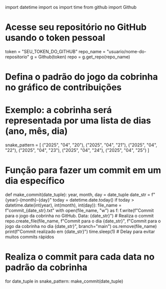 import datetime
import os
import time
from github import Github

# Acesse seu repositório no GitHub usando o token pessoal
token = "SEU_TOKEN_DO_GITHUB"
repo_name = "usuario/nome-do-repositorio"
g = Github(token)
repo = g.get_repo(repo_name)

# Defina o padrão do jogo da cobrinha no gráfico de contribuições
# Exemplo: a cobrinha será representada por uma lista de dias (ano, mês, dia)
snake_pattern = [
    ("2025", "04", "20"), ("2025", "04", "21"), ("2025", "04", "22"),
    ("2025", "04", "23"), ("2025", "04", "24"), ("2025", "04", "25")
]

# Função para fazer um commit em um dia específico
def make_commit(date_tuple):
    year, month, day = date_tuple
    date_str = f"{year}-{month}-{day}"
    today = datetime.date.today()
    if today > datetime.date(int(year), int(month), int(day)):
        file_name = f"commit_{date_str}.txt"
        with open(file_name, "w") as f:
            f.write(f"Commit para o jogo da cobrinha no GitHub. Data: {date_str}")
        # Realiza o commit
        repo.create_file(file_name, f"Commit para o dia {date_str}", f"Commit para o jogo da cobrinha no dia {date_str}", branch="main")
        os.remove(file_name)
        print(f"Commit realizado em {date_str}")
        time.sleep(1)  # Delay para evitar muitos commits rápidos

# Realiza o commit para cada data no padrão da cobrinha
for date_tuple in snake_pattern:
    make_commit(date_tuple)
